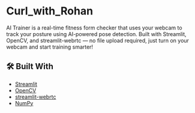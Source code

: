 # Curl_with_Rohan
AI Trainer is a real-time fitness form checker that uses your webcam to track your posture using AI-powered pose detection. Built with Streamlit, OpenCV, and streamlit-webrtc — no file upload required, just turn on your webcam and start training smarter!
## 🛠️ Built With

- [Streamlit](https://streamlit.io/)
- [OpenCV](https://opencv.org/)
- [streamlit-webrtc](https://github.com/whitphx/streamlit-webrtc)
- [NumPy](https://numpy.org/)

